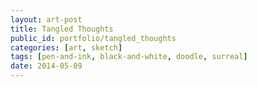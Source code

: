 ```yaml
---
layout: art-post
title: Tangled Thoughts
public_id: portfolio/tangled_thoughts
categories: [art, sketch]
tags: [pen-and-ink, black-and-white, doodle, surreal]
date: 2014-05-09
---
```

